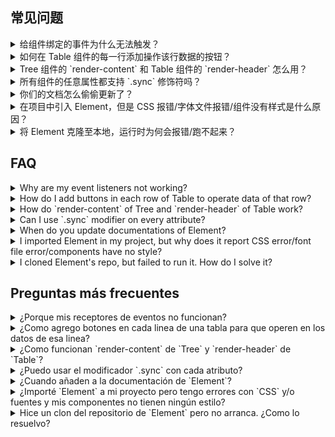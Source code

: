 ## 常见问题

<details>
  <summary>给组件绑定的事件为什么无法触发？</summary>

在 Vue 2.0 中，为**自定义**组件绑定**原生**事件必须使用 `.native` 修饰符：

  ```html
  <my-component @click.native="handleClick">Click Me</my-component>
  ```

从易用性的角度出发，我们对 `Button` 组件进行了处理，使它可以监听 `click` 事件：

  ```html
  <el-button @click="handleButtonClick">Click Me</el-button>
  ```

但是对于其他组件，还是需要添加 `.native` 修饰符。
</details>

<details>
  <summary>如何在 Table 组件的每一行添加操作该行数据的按钮？</summary>

使用 [Scoped slot](https://vuejs.org/v2/guide/components.html#Scoped-Slots) 即可：

  ```html
  <el-table-column label="操作">
    <template slot-scope="props">
      <el-button @click.native="showDetail(props.row)">查看详情</el-button>
    </template>
  </el-table-column>
  ```

参数 `row` 即为对应行的数据。
</details>

<details>
  <summary>Tree 组件的 `render-content` 和 Table 组件的 `render-header` 怎么用？</summary>

请阅读 Vue 文档 [Render Function](http://vuejs.org/v2/guide/render-function.html) 的相关内容。注意，使用 JSX 来写 Render Function
的话，需要安装 `babel-plugin-transform-vue-jsx`，并参照其[文档](https://github.com/vuejs/babel-plugin-transform-vue-jsx)进行配置。
</details>

<details>
  <summary>所有组件的任意属性都支持 `.sync` 修饰符吗？</summary>

不是。对于支持 `.sync` 修饰符的属性，我们会在文档的 API 表格中注明。更多 `.sync`
的用法请查看 [Vue 文档](https://vuejs.org/v2/guide/components.html#sync-Modifier)。
</details>

<details>
  <summary>你们的文档怎么偷偷更新了？</summary>

我们只会在 Element
发布新版本时同步更新文档，以体现最新的变化。详细的更新内容可以查看 [changelog](https://github.com/ElemeFE/element/blob/master/CHANGELOG.zh-CN.md)。
</details>

<details>
  <summary>在项目中引入 Element，但是 CSS 报错/字体文件报错/组件没有样式是什么原因？</summary>

请参考我们提供的 [starter kit](https://github.com/ElementUI/element-starter)，在 webpack 的 loaders 中正确配置 file-loader、css-loader 和
style-loader。此外，我们还提供了基于 [cooking](https://github.com/ElementUI/element-cooking-starter)
和 [laravel](https://github.com/ElementUI/element-in-laravel-starter) 的项目模板。
</details>

<details>
  <summary>将 Element 克隆至本地，运行时为何会报错/跑不起来？</summary>

首先，确保克隆的是 master 分支的最新代码，并且文件完整。其次，确保本地的 node 版本在 4.0 以上，npm 版本在 3.0 以上。最后，可以启动开发环境：

  ```bash
  npm run dev
  ```

或是直接打包：

  ```bash
  npm run dist
  ```

</details>

## FAQ

<details>
  <summary>Why are my event listeners not working?</summary>

In Vue 2.0, adding **native** event handlers in **custom** components requires a `.native` modifier:

  ```html
  <my-component @click.native="handleClick">Click Me</my-component>
  ```

For the sake of usability, we processed `Button` so it can listen to `click` events:

  ```html
  <el-button @click="handleButtonClick">Click Me</el-button>
  ```

For other components, the `.native` modifier is still mandatory.
</details>

<details>
  <summary>How do I add buttons in each row of Table to operate data of that row?</summary>

Just use [Scoped slot](https://vuejs.org/v2/guide/components.html#Scoped-Slots):

  ```html
  <el-table-column label="Operations">
    <template slot-scope="props">
      <el-button @click.native="showDetail(props.row)">Details</el-button>
    </template>
  </el-table-column>
  ```

The parameter `row` is the data object of corresponding row.
</details>

<details>
  <summary>How do `render-content` of Tree and `render-header` of Table work?</summary>

Please refer to [Render Function](http://vuejs.org/v2/guide/render-function.html) in Vue's documentation. In addition,
if you are writing render functions with JSX, `babel-plugin-transform-vue-jsx` is required.
See [here](https://github.com/vuejs/babel-plugin-transform-vue-jsx) for its configurations.
</details>

<details>
  <summary>Can I use `.sync` modifier on every attribute?</summary>

No, only a few attributes supports the `.sync` modifier, and we have explicitly marked them on the documentation's API
table. For more information about `.sync`, please refer
to [Vue documentation](https://vuejs.org/v2/guide/components.html#sync-Modifier).
</details>

<details>
  <summary>When do you update documentations of Element?</summary>

We update documentations only when a new version of Element is published so that it reflects all the changes introduced
in that version. Updated changed can be found in
the [changelog](https://github.com/ElemeFE/element/blob/master/CHANGELOG.en-US.md)。
</details>

<details>
  <summary>I imported Element in my project, but why does it report CSS error/font file error/components have no style?</summary>

Please refer to our [starter kit](https://github.com/ElementUI/element-starter) and correctly configure file-loader,
css-loader and style-loader in webpack config file. Besides, we also provide templated based
on [cooking](https://github.com/ElementUI/element-cooking-starter)
and [laravel](https://github.com/ElementUI/element-in-laravel-starter).
</details>

<details>
  <summary>I cloned Element's repo, but failed to run it. How do I solve it?</summary>

First, please make sure to clone the latest code in master branch and cloned files are intact. Then, note that the
version of Nodejs should be 4.0+ and npm 3.0+. Finally, activate development:

  ```bash
  npm run dev
  ```

or build it:

  ```bash
  npm run dist
  ```

</details>

## Preguntas más frecuentes

<details>
  <summary>¿Porque mis receptores de eventos no funcionan?</summary>

En Vue 2.0, agregando **nativos** receptores de evento **a medida** componentes requiere el modificador `.native`:

  ```
  html
  <mi-componente @click.native="handleClick">Haga Clic Aquí</mi-componente>
  ```

Para conveniencia, hemos ya procesado eventos para el componente `Button` para que el interfaz sea consistente
con `clic` eventos de otros componentes:

  ```html
  <el-button @click="handleButtonClick">Haga Clic Aquí</el-button>
  ```

Para otros componentes el uso del modificador `.native` sigue siendo obligatorio.
</details>

<details>
  <summary>¿Como agrego botones en cada linea de una tabla para que operen en los datos de esa linea?</summary>

Simplemente agregue [“Scoped slot”](https://vuejs.org/v2/guide/components.html#Scoped-Slots):

  ```html
  <el-table-column label="Operaciones">
    <template slot-scope="props">
      <el-button @click.native="verDetalles(props.row)">Detalles</el-button>
    </template>
  </el-table-column>
  ```

El parámetro `row` contiene los datos de la linea correspondiente de la tabla.
</details>

<details>
  <summary>¿Como funcionan `render-content` de `Tree` y `render-header` de `Table`?</summary>

Por favor refiérase a [Función de representación](http://vuejs.org/v2/guide/render-function.html) en la documentación
de `Vue`. Adicionalmente, sí usted está escribiendo funciones de representar con JSX, se requiere el
componente `babel-plugin-transform-vue-jsx`. Más
información [aquí](https://github.com/vuejs/babel-plugin-transform-vue-jsx) para su uso y configuración.
</details>

<details>
  <summary>¿Puedo usar el modificador `.sync` con cada atributo?</summary>

No, solamente un grupo pequeño de atributos apoyan el modificador `.sync`, y están anotados claramente en la
documentación del IPA. Para información adicional sobre `.sync`, por favor refiérase
a [documentación de Vue](https://vuejs.org/v2/guide/components.html#sync-Modifier).
</details>

<details>
  <summary>¿Cuando añaden a la documentación de `Element`?</summary>

Añadamos la documentación con cada versión nueva de `Element` y los cambios reflejan los cambios del software de esa
versión. Los cambios actuales y históricos se
encuentran [aquí](https://github.com/ElemeFE/element/blob/master/CHANGELOG.en-US.md).
</details>

<details>
  <summary>¿Importé `Element` a mi proyecto pero tengo errores con `CSS` y/o fuentes y mis componentes no tienen ningún estilo?</summary>

Refiérase a [nuestro ‘kit’ de inicio](https://github.com/ElementUI/element-starter) y configure
correctamente `file-loader`, `css-loader` y `style-loader` en el archivo `webpack config`. Además, proveemos un ejemplar
para [cooking](https://github.com/ElementUI/element-cooking-starter) y
para [laravel](https://github.com/ElementUI/element-in-laravel-starter).
</details>

<details>
  <summary>Hice un clon del repositorio de `Element` pero no arranca. ¿Como lo resuelvo?</summary>

Primero, pro favor, asegúrese de usar la versión más corriente en la rama  `master` y que los archivos están en orden.
Después, revise sí la versión de `Nodejs` es 4.0+ y `npm` debe ser 3.0+. Finalmente active el modo desarrollo:

  ```bash
  npm run dev
  ```

O arme su aplicación así:

  ```bash
  npm run dist
  ```

</details>
